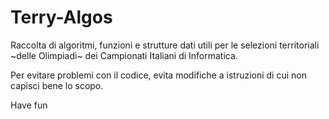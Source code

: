 # Terry-Algos

Raccolta di algoritmi, funzioni e strutture dati utili per le selezioni territoriali ~delle Olimpiadi~ dei Campionati Italiani di Informatica.

Per evitare problemi con il codice, evita modifiche a istruzioni di cui non capisci bene lo scopo.

Have fun
